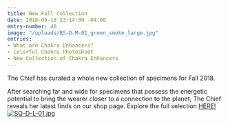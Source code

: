 ```yaml
---
title: New Fall Collection
date: 2018-09-18 23:14:00 -04:00
entry-number: 46
image: "/uploads/BS-D-M-01_green_smoke_large.jpg"
entries:
- What are Chakra Enhancers?
- Colorful Chakra Photoshoot
- New Collection of Chakra Enhancers
---
```


The Chief has curated a whole new collection of specimens for Fall 2018. 

After searching far and wide for specimens that possess the energetic potential to bring the wearer closer to a connection to the planet, The Chief reveals her latest finds on our shop page. Explore the full selection [HERE!](https://ancienttruthinvestigators.com/shop/)
[![SQ-D-L-01.jpg](/uploads/SQ-D-L-01.jpg)](https://ancienttruthinvestigators.com/shop/)